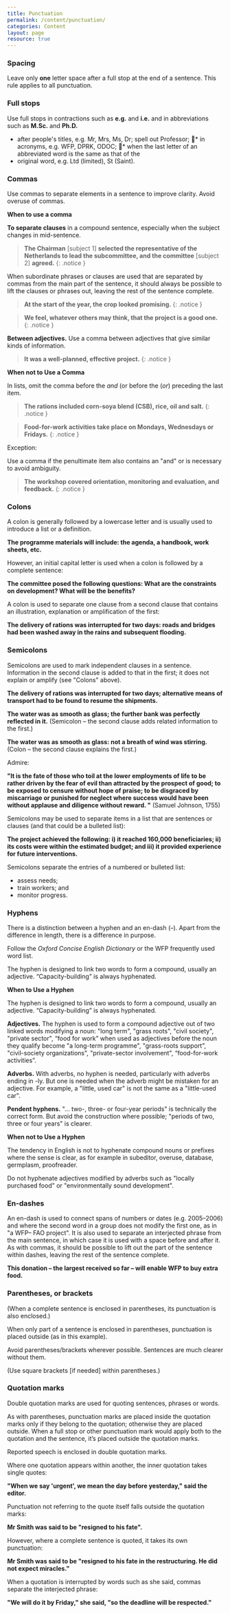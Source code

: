```yaml
---
title: Punctuation
permalink: /content/punctuation/
categories: Content
layout: page
resource: true
---
```



### Spacing

Leave only __one__ letter space after a full stop at the end of a sentence. This rule applies to all punctuation.

### Full stops

Use full stops in contractions such as __e.g.__ and __i.e.__ and in abbreviations such as __M.Sc.__ and __Ph.D.__

* after people's titles, e.g. Mr, Mrs, Ms, Dr; spell out Professor;
􏰀* in acronyms, e.g. WFP, DPRK, ODOC;
􏰀* when the last letter of an abbreviated word is the same as that of the
* original word, e.g. Ltd (limited), St (Saint).

### Commas

Use commas to separate elements in a sentence to improve clarity. Avoid overuse of commas.

__When to use a comma__

__To separate clauses__ in a compound sentence, especially when the subject changes in mid-sentence.


> __The Chairman__ [subject 1] __selected the representative of the Netherlands to lead the subcommittee, and the committee__ [subject 2] __agreed.__
{: .notice }

When subordinate phrases or clauses are used that are separated by commas from the main part of the sentence, it should always be possible to lift the clauses or phrases out, leaving the rest of the sentence complete.

> __At the start of the year, the crop looked promising.__
{: .notice }

> __We feel, whatever others may think, that the project is a good one.__
{: .notice }

__Between adjectives.__ Use a comma between adjectives that give similar kinds
of information.

> __It was a well-planned, effective project.__
{: .notice }

__When not to Use a Comma__

In lists, omit the comma before the *and* (or before the (*or*) preceding the last item.

> __The rations included corn-soya blend (CSB), rice, oil and salt.__
{: .notice }

> __Food-for-work activities take place on Mondays, Wednesdays or Fridays.__
{: .notice }

Exception:

Use a comma if the penultimate item also contains an "and" or is necessary to avoid ambiguity.

> __The workshop covered orientation, monitoring and evaluation, and feedback.__
{: .notice }

### Colons
A colon is generally followed by a lowercase letter and is usually used to introduce a list or a definition.

__The programme materials will include: the agenda, a handbook, work sheets, etc.__

However, an initial capital letter is used when a colon is followed by a complete sentence:

__The committee posed the following questions: What are the constraints on development? What will be the benefits?__

A colon is used to separate one clause from a second clause that contains an illustration, explanation or amplification of the first:

__The delivery of rations was interrupted for two days: roads and bridges had been washed away in the rains and subsequent flooding.__

### Semicolons

Semicolons are used to mark independent clauses in a sentence. Information in the second clause is added to that in the first; it does not explain or amplify (see "Colons" above).

__The delivery of rations was interrupted for two days; alternative means of transport had to be found to resume the shipments.__


__The water was as smooth as glass; the further bank was perfectly reflected in it.__ (Semicolon – the second clause adds related information to the first.)

__The water was as smooth as glass: not a breath of wind was stirring.__ (Colon – the second clause explains the first.)

Admire:

__"It is the fate of those who toil at the lower employments of life to be rather driven by the fear of evil than attracted by the prospect of good; to be exposed to censure without hope of praise; to be disgraced by miscarriage or punished for neglect where success would have been without applause and diligence without reward. "__ (Samuel Johnson, 1755)

Semicolons may be used to separate items in a list that are sentences or clauses (and that could be a bulleted list):

__The project achieved the following: i) it reached 160,000 beneficiaries; ii) its costs were within the estimated budget; and iii) it provided experience for future interventions.__

Semicolons separate the entries of a numbered or bulleted list:

* assess needs;
* train workers; and
* monitor progress.

### Hyphens

There is a distinction between a hyphen and an en-dash (–). Apart from the difference in length, there is a difference in purpose.

Follow the *Oxford Concise English Dictionary* or the WFP frequently used word list.

The hyphen is designed to link two words to form a compound, usually an adjective. “Capacity-building” is always hyphenated.

__When to Use a Hyphen__

The hyphen is designed to link two words to form a compound, usually an adjective. “Capacity-building” is always hyphenated.

__Adjectives.__ The hyphen is used to form a compound adjective out of two linked words modifying a noun: "long term", "grass roots", "civil society", "private sector", “food for work” when used as adjectives before the noun they qualify become "a long-term programme", "grass-roots support", "civil-society organizations", "private-sector involvement", “food-for-work activities”.

__Adverbs.__ With adverbs, no hyphen is needed, particularly with adverbs ending in -ly. But one is needed when the adverb might be mistaken for an adjective. For example, a "little, used car" is not the same as a "little-used car".

__Pendent hyphens.__ "... two-, three- or four-year periods" is technically the correct form. But avoid the construction where possible; "periods of two, three or four years" is clearer.

__When not to Use a Hyphen__

The tendency in English is not to hyphenate compound nouns or prefixes where the sense is clear, as for example in subeditor, overuse, database, germplasm, proofreader.

Do not hyphenate adjectives modified by adverbs such as "locally purchased food" or "environmentally sound development".

### En-dashes

An en-dash is used to connect spans of numbers or dates (e.g. 2005–2006) and where the second word in a group does not modify the first one, as in "a WFP– FAO project". It is also used to separate an interjected phrase from the main sentence, in which case it is used with a space before and after it. As with commas, it should be possible to lift out the part of the sentence within dashes, leaving the rest of the sentence complete.

__This donation – the largest received so far – will enable WFP to buy extra food.__

### Parentheses, or brackets

(When a complete sentence is enclosed in parentheses, its punctuation is also enclosed.)

When only part of a sentence is enclosed in parentheses, punctuation is placed outside (as in this example).

Avoid parentheses/brackets wherever possible. Sentences are much clearer without them.

(Use square brackets [if needed] within parentheses.)

### Quotation marks

Double quotation marks are used for quoting sentences, phrases or words.

As with parentheses, punctuation marks are placed inside the quotation marks only if they belong to the quotation; otherwise they are placed outside. When a full stop or other punctuation mark would apply both to the quotation and the sentence, it’s placed outside the quotation marks.

Reported speech is enclosed in double quotation marks.

Where one quotation appears within another, the inner quotation takes single quotes:

__"When we say 'urgent', we mean the day before yesterday," said the editor.__

Punctuation not referring to the quote itself falls outside the quotation marks:

__Mr Smith was said to be "resigned to his fate".__

However, where a complete sentence is quoted, it takes its own punctuation:

__Mr Smith was said to be "resigned to his fate in the restructuring. He did not expect miracles."__

When a quotation is interrupted by words such as she said, commas separate the interjected phrase:

__"We will do it by Friday," she said, "so the deadline will be respected."__